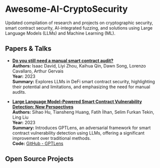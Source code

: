# Awesome-AI-CryptoSecurity

Updated compilation of research and projects on cryptographic security, smart contract security, AI-integrated fuzzing, and solutions using Large Language Models (LLMs) and Machine Learning (ML).

## Papers & Talks

- **[Do you still need a manual smart contract audit?](2306.12338.pdf)**  
  **Authors:** Isaac David, Liyi Zhou, Kaihua Qin, Dawn Song, Lorenzo Cavallaro, Arthur Gervais  
  **Year:** 2023  
  **Summary:** Explores LLMs in DeFi smart contract security, highlighting their potential and limitations, and emphasizing the need for manual audits.

- **[Large Language Model-Powered Smart Contract Vulnerability Detection: New Perspectives](2310.01152.pdf)**  
  **Authors:** Sihao Hu, Tiansheng Huang, Fatih İlhan, Selim Furkan Tekin, Ling Liu  
  **Year:** 2023  
  **Summary:** Introduces GPTLens, an adversarial framework for smart contract vulnerability detection using LLMs, offering a significant improvement over traditional methods.  
  **Code:** [GitHub - GPTLens](https://github.com/git-disl/GPTLens)



## Open Source Projects



